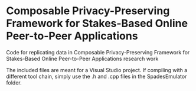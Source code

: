 # Composable Privacy-Preserving Framework for Stakes-Based Online Peer-to-Peer Applications
Code for replicating data in Composable Privacy-Preserving Framework for Stakes-Based Online Peer-to-Peer Applications research work


The included files are meant for a Visual Studio project. If compiling with a different tool chain, simply use the .h and .cpp files in the SpadesEmulator folder.
